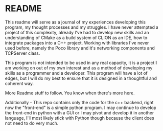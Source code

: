 # README

This readme will serve as a journal of my experiences developing this program, my thought processes and my struggles.
I have never attempted a project of this complexity, already I've had to develop new skills and an understanding of CMake as a build system
of CLION as an IDE, how to integrate packages into a C++ project. Working with libraries I've never used before, namely the Poco library and it's networking
components and TCPServer class. 

This program is not intended to be used in any real capacity, it is a project I am working on out of my own interest and as a method of developing my skills
as a programmer and a developer. This program will have a lot of edges, but I will do my best to ensure that it is designed in a thoughtful and coherent way.

More Readme stuff to follow. You know when there's more here. 

Additionally - This repo contains only the code for the c++ backend, right now the "front-end" is a simple python program. I may continue to develop the front-end
in python with a GUI or I may pivot and develop it in another language, I'll most likely stick with Python though because the client does not need to do very much. 
